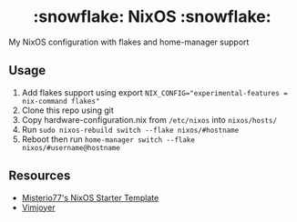 <h1 align="center"> :snowflake: NixOS :snowflake: </h1>
My NixOS configuration with flakes and home-manager support

## Usage
1. Add flakes support using export `NIX_CONFIG="experimental-features = nix-command flakes"`
2. Clone this repo using git
3. Copy hardware-configuration.nix from `/etc/nixos` into `nixos/hosts/`
4. Run `sudo nixos-rebuild switch --flake nixos/#hostname`
5. Reboot then run `home-manager switch --flake nixos/#username@hostname`

## Resources
* [Misterio77's NixOS Starter Template](https://github.com/Misterio77/nix-starter-configs)
* [Vimjoyer](https://www.youtube.com/@vimjoyer)

